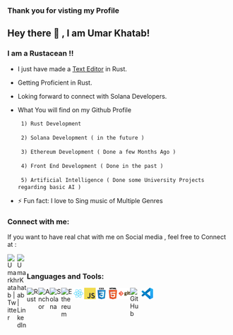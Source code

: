 ### Thank you for visting my Profile  
##      Hey there 👋 , I am Umar Khatab!
### I am a Rustacean !!

-  I just have made a [Text Editor] in Rust.
-  Getting Proficient in Rust.
-  Loking forward to connect with Solana Developers.
-  What You will find on my Github Profile

        1) Rust Development 
        
        2) Solana Development ( in the future )
        
        3) Ethereum Development ( Done a few Months Ago )
        
        4) Front End Development ( Done in the past )
        
        5) Artificial Intelligence ( Done some University Projects regarding basic AI )
                
- ⚡ Fun fact: I love to Sing music of Multiple Genres


### Connect with me:
If you want to have real chat with me on Social media , feel free to Connect at : 
<br/>

[<img align="left" alt="Umarkhatab | Twitter" width="22px" color="white" src="https://img.icons8.com/color/48/000000/twitter--v2.png" />][Twitter]
[<img align="left" alt="UmarKhatab | LinkedIn" width="22px" src="https://img.icons8.com/external-justicon-flat-justicon/100/000000/external-linkedin-social-media-justicon-flat-justicon.png" />][LinkedInn]

<br />

### Languages and Tools:
[<img align="left" alt="Rust" width="26px" src="https://pbs.twimg.com/profile_images/658930988462923777/w2BGaKDl_400x400.png" />][rust]
[<img align="left" alt="Anchor" width="26px" src="https://i.etsystatic.com/8923077/r/il/760ba2/1285857229/il_570xN.1285857229_tfoq.jpg" />][anchor]
[<img align="left" alt="Solana" width="26px" src="https://seeklogo.com/images/S/solana-sol-logo-12828AD23D-seeklogo.com.png" />][solana]
[<img align="left" alt="Ethereum" width="26px" src="https://w7.pngwing.com/pngs/407/710/png-transparent-ethereum-cryptocurrency-bitcoin-cash-smart-contract-bitcoin-blue-angle-triangle.png" />][dummy]

[<img align="left" alt="React" width="26px" src="https://raw.githubusercontent.com/github/explore/80688e429a7d4ef2fca1e82350fe8e3517d3494d/topics/react/react.png" />][dummy]
[<img align="left" alt="JavaScript" width="26px" src="https://raw.githubusercontent.com/github/explore/80688e429a7d4ef2fca1e82350fe8e3517d3494d/topics/javascript/javascript.png"
/>][dummy]
[<img align="left" alt="CSS3" width="26px" src="https://raw.githubusercontent.com/github/explore/80688e429a7d4ef2fca1e82350fe8e3517d3494d/topics/css/css.png" />][dummy]
[<img align="left" alt="HTML5" width="26px" src="https://raw.githubusercontent.com/github/explore/80688e429a7d4ef2fca1e82350fe8e3517d3494d/topics/html/html.png" />][dummy]
[<img align="left" alt="Git" width="26px" src="https://raw.githubusercontent.com/github/explore/80688e429a7d4ef2fca1e82350fe8e3517d3494d/topics/git/git.png" />][dummy]
[<img align="left" alt="GitHub" width="26px" src="https://img.icons8.com/nolan/64/github.png" />][dummy]
[<img align="left" alt="Visual Studio Code" width="26px" src="https://raw.githubusercontent.com/github/explore/80688e429a7d4ef2fca1e82350fe8e3517d3494d/topics/visual-studio-code/visual-studio-code.png" />][dummy]

[Text Editor]: https://github.com/umaresso/Text-Editor-Rust
[LinkedInn]: https://www.linkedin.com/in/umarkhatab465
[Twitter]: https://twitter.com/umarkhatab465
[dummy]: https://github.com/umaresso
[html_yt]: https://www.youtube.com/watch?v=UqaxJG1vvMk&t=64s
[css_yt]: https://www.youtube.com/watch?v=DMis1XRZdWE?t=0
[rust]: https://www.rust-lang.org/
[anchor]: https://github.com/coral-xyz/anchor
[solana]: https://solana.com/

